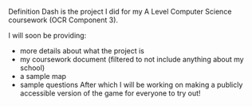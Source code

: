 Definition Dash is the project I did for my A Level Computer Science coursework (OCR Component 3).

I will soon be providing:
- more details about what the project is
- my coursework document (filtered to not include anything about my school)
- a sample map
- sample questions
After which I will be working on making a publicly accessible version of the game for everyone to try out!
